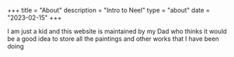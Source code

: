 +++
title = "About"
description = "Intro to Neel"
type = "about"
date = "2023-02-15"
+++

I am just a kid and this website is maintained by my Dad who thinks it would be a good idea to store all the paintings and other works that I have been doing
